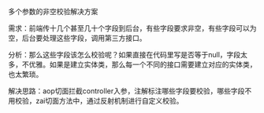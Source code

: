 多个参数的非空校验解决方案

需求：前端传十几个甚至几十个字段到后台，有些字段要求非空，有些字段可以为空，后台要处理这些字段，调用第三方接口。

分析：那么这些字段该怎么校验呢？如果直接在代码里写是否等于null，字段太多，不优雅。如果是建立实体类，那么每一个不同的接口需要建立对应的实体类，也太繁琐。

解决思路：aop切面拦截controller入参，注解标注哪些字段要校验，哪些字段不用校验，zai切面方法中，通过反射机制进行自定义校验。


